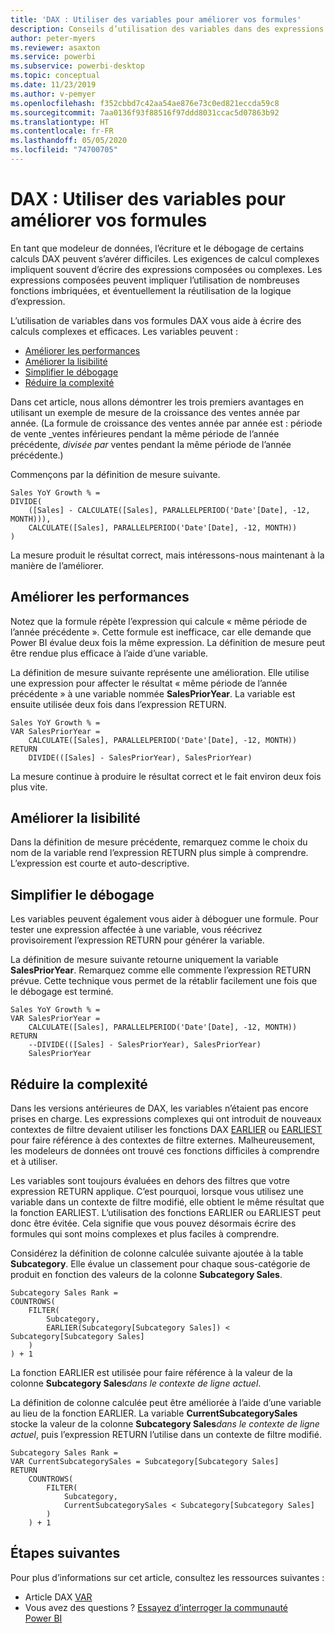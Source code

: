 ```yaml
---
title: 'DAX : Utiliser des variables pour améliorer vos formules'
description: Conseils d’utilisation des variables dans des expressions DAX.
author: peter-myers
ms.reviewer: asaxton
ms.service: powerbi
ms.subservice: powerbi-desktop
ms.topic: conceptual
ms.date: 11/23/2019
ms.author: v-pemyer
ms.openlocfilehash: f352cbbd7c42aa54ae876e73c0ed821eccda59c8
ms.sourcegitcommit: 7aa0136f93f88516f97ddd8031ccac5d07863b92
ms.translationtype: HT
ms.contentlocale: fr-FR
ms.lasthandoff: 05/05/2020
ms.locfileid: "74700705"
---
```

# <a name="dax-use-variables-to-improve-your-formulas"></a>DAX : Utiliser des variables pour améliorer vos formules

En tant que modeleur de données, l’écriture et le débogage de certains calculs DAX peuvent s’avérer difficiles. Les exigences de calcul complexes impliquent souvent d’écrire des expressions composées ou complexes. Les expressions composées peuvent impliquer l’utilisation de nombreuses fonctions imbriquées, et éventuellement la réutilisation de la logique d’expression.

L’utilisation de variables dans vos formules DAX vous aide à écrire des calculs complexes et efficaces. Les variables peuvent :

- [Améliorer les performances](#improve-performance)
- [Améliorer la lisibilité](#improve-readability)
- [Simplifier le débogage](#simplify-debugging)
- [Réduire la complexité](#reduce-complexity)

Dans cet article, nous allons démontrer les trois premiers avantages en utilisant un exemple de mesure de la croissance des ventes année par année. (La formule de croissance des ventes année par année est : période de vente _ventes inférieures pendant la même période de l’année précédente, _divisée par_ ventes pendant la même période de l’année précédente.)

Commençons par la définition de mesure suivante.

```dax
Sales YoY Growth % =
DIVIDE(
    ([Sales] - CALCULATE([Sales], PARALLELPERIOD('Date'[Date], -12, MONTH))),
    CALCULATE([Sales], PARALLELPERIOD('Date'[Date], -12, MONTH))
)
```

La mesure produit le résultat correct, mais intéressons-nous maintenant à la manière de l’améliorer.

## <a name="improve-performance"></a>Améliorer les performances

Notez que la formule répète l’expression qui calcule « même période de l’année précédente ». Cette formule est inefficace, car elle demande que Power BI évalue deux fois la même expression. La définition de mesure peut être rendue plus efficace à l’aide d’une variable.

La définition de mesure suivante représente une amélioration. Elle utilise une expression pour affecter le résultat « même période de l’année précédente » à une variable nommée **SalesPriorYear**. La variable est ensuite utilisée deux fois dans l’expression RETURN.

```dax
Sales YoY Growth % =
VAR SalesPriorYear =
    CALCULATE([Sales], PARALLELPERIOD('Date'[Date], -12, MONTH))
RETURN
    DIVIDE(([Sales] - SalesPriorYear), SalesPriorYear)
```

La mesure continue à produire le résultat correct et le fait environ deux fois plus vite.

## <a name="improve-readability"></a>Améliorer la lisibilité

Dans la définition de mesure précédente, remarquez comme le choix du nom de la variable rend l’expression RETURN plus simple à comprendre. L’expression est courte et auto-descriptive.

## <a name="simplify-debugging"></a>Simplifier le débogage

Les variables peuvent également vous aider à déboguer une formule. Pour tester une expression affectée à une variable, vous réécrivez provisoirement l’expression RETURN pour générer la variable.

La définition de mesure suivante retourne uniquement la variable **SalesPriorYear**. Remarquez comme elle commente l’expression RETURN prévue. Cette technique vous permet de la rétablir facilement une fois que le débogage est terminé.

```dax
Sales YoY Growth % =
VAR SalesPriorYear =
    CALCULATE([Sales], PARALLELPERIOD('Date'[Date], -12, MONTH))
RETURN
    --DIVIDE(([Sales] - SalesPriorYear), SalesPriorYear)
    SalesPriorYear
```

## <a name="reduce-complexity"></a>Réduire la complexité

Dans les versions antérieures de DAX, les variables n’étaient pas encore prises en charge. Les expressions complexes qui ont introduit de nouveaux contextes de filtre devaient utiliser les fonctions DAX [EARLIER](/dax/earlier-function-dax) ou [EARLIEST](/dax/earliest-function-dax) pour faire référence à des contextes de filtre externes. Malheureusement, les modeleurs de données ont trouvé ces fonctions difficiles à comprendre et à utiliser.

Les variables sont toujours évaluées en dehors des filtres que votre expression RETURN applique. C’est pourquoi, lorsque vous utilisez une variable dans un contexte de filtre modifié, elle obtient le même résultat que la fonction EARLIEST. L’utilisation des fonctions EARLIER ou EARLIEST peut donc être évitée. Cela signifie que vous pouvez désormais écrire des formules qui sont moins complexes et plus faciles à comprendre.

Considérez la définition de colonne calculée suivante ajoutée à la table **Subcategory**. Elle évalue un classement pour chaque sous-catégorie de produit en fonction des valeurs de la colonne **Subcategory Sales**.

```dax
Subcategory Sales Rank =
COUNTROWS(
    FILTER(
        Subcategory,
        EARLIER(Subcategory[Subcategory Sales]) < Subcategory[Subcategory Sales]
    )
) + 1
```

La fonction EARLIER est utilisée pour faire référence à la valeur de la colonne **Subcategory Sales**_dans le contexte de ligne actuel_.

La définition de colonne calculée peut être améliorée à l’aide d’une variable au lieu de la fonction EARLIER. La variable **CurrentSubcategorySales** stocke la valeur de la colonne **Subcategory Sales**_dans le contexte de ligne actuel_, puis l’expression RETURN l’utilise dans un contexte de filtre modifié.

```dax
Subcategory Sales Rank =
VAR CurrentSubcategorySales = Subcategory[Subcategory Sales]
RETURN
    COUNTROWS(
        FILTER(
            Subcategory,
            CurrentSubcategorySales < Subcategory[Subcategory Sales]
        )
    ) + 1
```

## <a name="next-steps"></a>Étapes suivantes

Pour plus d’informations sur cet article, consultez les ressources suivantes :

- Article DAX [VAR](/dax/var-dax)
- Vous avez des questions ? [Essayez d’interroger la communauté Power BI](https://community.powerbi.com/)
